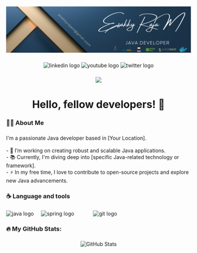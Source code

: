![logo](https://github.com/Esakkyrajam/Esakkyrajam/blob/main/Esakky%20Raja%20M%20(1).png)

###

<div align="center">
  <img src="https://img.shields.io/static/v1?message=LinkedIn&logo=linkedin&label=&color=0077B5&logoColor=white&labelColor=&style=for-the-badge" height="25" alt="linkedin logo"  />
  <img src="https://img.shields.io/static/v1?message=Youtube&logo=youtube&label=&color=FF0000&logoColor=white&labelColor=&style=for-the-badge" height="25" alt="youtube logo"  />
  <img src="https://img.shields.io/static/v1?message=Twitter&logo=twitter&label=&color=1DA1F2&logoColor=white&labelColor=&style=for-the-badge" height="25" alt="twitter logo"  />
</div>

###

<div align="center">
  <img src="https://visitor-badge.laobi.icu/badge?page_id=maurodesouza.maurodesouza&"  />
</div>

###

<h1 align="center">Hello, fellow developers! 👋</h1>

###

<h3 align="left">👩‍💻  About Me</h3>

###

<p align="left">I'm a passionate Java developer based in [Your Location].<br><br>- 🔭 I’m working on creating robust and scalable Java applications.<br>- 📚 Currently, I'm diving deep into [specific Java-related technology or framework].<br>- ⚡ In my free time, I love to contribute to open-source projects and explore new Java advancements.</p>

###

<h3 align="left">☕ Language and tools</h3>

###

<div align="left">
  <img src="https://cdn.jsdelivr.net/gh/devicons/devicon/icons/java/java-original.svg" height="40" alt="java logo"  />
  <img width="12" />
  <img src="https://cdn.jsdelivr.net/gh/devicons/devicon/icons/spring/spring-original.svg" height="40" alt="spring logo"  />
  <img width="12" />
  
  <img width="12" />
  <img width="12" />
  <img src="https://cdn.jsdelivr.net/gh/devicons/devicon/icons/git/git-original.svg" height="40" alt="git logo"  />
  <!-- Add more Java-related tools and technologies as per your expertise -->
</div>

###

<h3 align="left">🔥 My GitHub Stats:</h3>

###

<div align="center">
  <img src="https://github-readme-stats.vercel.app/api?username=esakkyrajam&show_icons=true&count_private=true&theme=dark" alt="GitHub Stats" />
</div>

